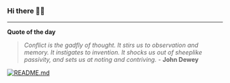 ### Hi there 👋🏻


---

**Quote of the day**

> *Conflict is the gadfly of thought. It stirs us to observation and memory. It instigates to invention. It shocks us out of sheeplike passivity, and sets us at noting and contriving.* - **John Dewey** 

[![README.md](https://github.com/marcolovazzano/marcolovazzano/actions/workflows/readme.yml/badge.svg?branch=main)](https://github.com/marcolovazzano/marcolovazzano/actions/workflows/readme.yml)
